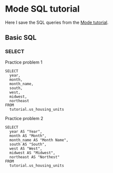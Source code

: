 # Mode SQL tutorial
Here I save the SQL queries from the [Mode tutorial](https://mode.com/sql-tutorial/).

## Basic SQL

### SELECT

Practice problem 1
```
SELECT
  year,
  month,
  month_name,
  south,
  west,
  midwest,
  northeast
FROM
  tutorial.us_housing_units
```

Practice problem 2
```
SELECT
  year AS "Year",
  month AS "Month",
  month_name AS "Month Name",
  south AS "South",
  west AS "West",
  midwest AS "Midwest",
  northeast AS "Northest"
FROM
  tutorial.us_housing_units
```
